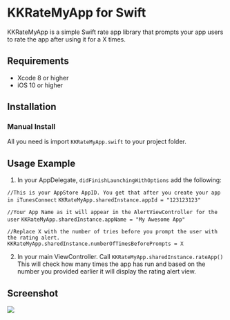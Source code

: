 # KKRateMyApp for Swift
KKRateMyApp is a simple Swift rate app library that prompts your app users to rate the app after using it for a X times. 

## Requirements
* Xcode 8 or higher
* iOS 10 or higher

## Installation
### Manual Install
All you need is import `KKRateMyApp.swift` to your project folder.

## Usage Example
1. In your AppDelegate, `didFinishLaunchingWithOptions` add the following:

`//This is your AppStore AppID. You get that after you create your app in iTunesConnect`
`KKRateMyApp.sharedInstance.appId = "123123123"`

`//Your App Name as it will appear in the AlertViewController for the user`
`KKRateMyApp.sharedInstance.appName = "My Awesome App"`

`//Replace X with the number of tries before you prompt the user with the rating alert.`
`KKRateMyApp.sharedInstance.numberOfTimesBeforePrompts = X`

2. In your main ViewController. Call 
`KKRateMyApp.sharedInstance.rateApp()`
This will check how many times the app has run and based on the number you provided earlier it will display the rating alert view. 

## Screenshot

![](https://github.com/kaiusee/RateMyApp/blob/master/KKRateMyApp.png)



